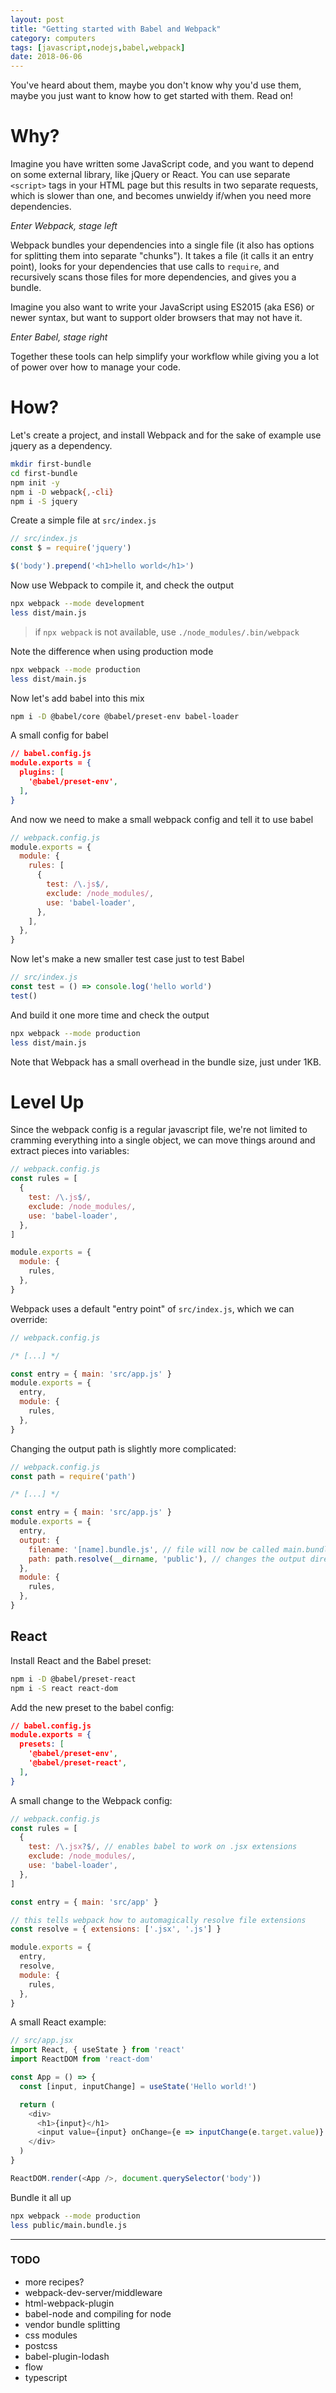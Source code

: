 ```yaml
---
layout: post
title: "Getting started with Babel and Webpack"
category: computers
tags: [javascript,nodejs,babel,webpack]
date: 2018-06-06
---
```


You've heard about them, maybe you don't know why you'd use them, maybe you just want to know how to get started with them. Read on!

# Why?

Imagine you have written some JavaScript code, and you want to depend on some external library, like jQuery or React. You can use separate `<script>` tags in your HTML page but this results in two separate requests, which is slower than one, and becomes unwieldy if/when you need more dependencies.

*Enter Webpack, stage left*

Webpack bundles your dependencies into a single file (it also has options for splitting them into separate "chunks"). It takes a file (it calls it an entry point), looks for your dependencies that use calls to `require`, and recursively scans those files for more dependencies, and gives you a bundle.

Imagine you also want to write your JavaScript using ES2015 (aka ES6) or newer syntax, but want to support older browsers that may not have it.

*Enter Babel, stage right*

Together these tools can help simplify your workflow while giving you a lot of power over how to manage your code.

# How?

Let's create a project, and install Webpack and for the sake of example use jquery as a dependency.

``` bash
mkdir first-bundle
cd first-bundle
npm init -y
npm i -D webpack{,-cli}
npm i -S jquery
```

Create a simple file at `src/index.js`

``` javascript
// src/index.js
const $ = require('jquery')

$('body').prepend('<h1>hello world</h1>')
```

Now use Webpack to compile it, and check the output

``` bash
npx webpack --mode development
less dist/main.js
```

> if `npx webpack` is not available, use `./node_modules/.bin/webpack`

Note the difference when using production mode

``` bash
npx webpack --mode production
less dist/main.js
```

Now let's add babel into this mix

``` bash
npm i -D @babel/core @babel/preset-env babel-loader
```

A small config for babel

``` json
// babel.config.js
module.exports = {
  plugins: [
    '@babel/preset-env',
  ],
}
```

And now we need to make a small webpack config and tell it to use babel 

``` javascript
// webpack.config.js
module.exports = {
  module: {
    rules: [
      {
        test: /\.js$/,
        exclude: /node_modules/,
        use: 'babel-loader',
      },
    ],
  },
}
```

Now let's make a new smaller test case just to test Babel

``` javascript
// src/index.js
const test = () => console.log('hello world')
test()
```

And build it one more time and check the output

``` bash
npx webpack --mode production
less dist/main.js
```

Note that Webpack has a small overhead in the bundle size, just under 1KB.

# Level Up

Since the webpack config is a regular javascript file, we're not limited to cramming everything into a single object, we can move things around and extract pieces into variables:

``` javascript
// webpack.config.js
const rules = [
  {
    test: /\.js$/,
    exclude: /node_modules/,
    use: 'babel-loader',
  },
]

module.exports = {
  module: {
    rules,
  },
}
```

Webpack uses a default "entry point" of `src/index.js`, which we can override: 

``` javascript
// webpack.config.js

/* [...] */

const entry = { main: 'src/app.js' }
module.exports = {
  entry,
  module: {
    rules,
  },
}
```

Changing the output path is slightly more complicated:

``` javascript
// webpack.config.js
const path = require('path')

/* [...] */

const entry = { main: 'src/app.js' }
module.exports = {
  entry,
  output: {
    filename: '[name].bundle.js', // file will now be called main.bundle.js
    path: path.resolve(__dirname, 'public'), // changes the output directory to public
  },
  module: {
    rules,
  },
}
```

## React

Install React and the Babel preset:

``` bash
npm i -D @babel/preset-react
npm i -S react react-dom
```

Add the new preset to the babel config:

``` json
// babel.config.js
module.exports = {
  presets: [
    '@babel/preset-env',
    '@babel/preset-react',
  ],
}
```

A small change to the Webpack config:

``` javascript
// webpack.config.js
const rules = [
  {
    test: /\.jsx?$/, // enables babel to work on .jsx extensions
    exclude: /node_modules/,
    use: 'babel-loader',
  },
]

const entry = { main: 'src/app' }

// this tells webpack how to automagically resolve file extensions
const resolve = { extensions: ['.jsx', '.js'] }

module.exports = {
  entry,
  resolve,
  module: {
    rules,
  },
}
```

A small React example:

``` javascript
// src/app.jsx
import React, { useState } from 'react'
import ReactDOM from 'react-dom'

const App = () => {
  const [input, inputChange] = useState('Hello world!')

  return (
    <div>
      <h1>{input}</h1>
      <input value={input} onChange={e => inputChange(e.target.value)} />
    </div>
  )
}

ReactDOM.render(<App />, document.querySelector('body'))
```

Bundle it all up

``` bash
npx webpack --mode production
less public/main.bundle.js
```

---

### TODO
* more recipes?
* webpack-dev-server/middleware
* html-webpack-plugin
* babel-node and compiling for node 
* vendor bundle splitting
* css modules
* postcss
* babel-plugin-lodash
* flow
* typescript
